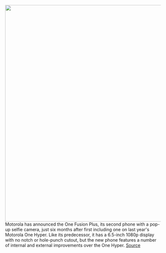 <img src='https://cdn.vox-cdn.com/thumbor/vTeMhxNVQh9Ov6OVHJV2G7988HM=/0x0:1200x800/1200x800/filters:focal(504x304:696x496)/cdn.vox-cdn.com/uploads/chorus_image/image/66907686/ezgif_6_f17ba08a3fed.0.jpg' width='700px' /><br/>
Motorola has announced the One Fusion Plus, its second phone with a pop-up selfie camera, just six months after first including one on last year's Motorola One Hyper. Like its predecessor, it has a 6.5-inch 1080p display with no notch or hole-punch cutout, but the new phone features a number of internal and external improvements over the One Hyper.
<a href='https://www.theverge.com/2020/6/8/21284032/motorola-one-fusion-plus-release-date-news-features-price-europe-pop-up-selfie-quad-rear-cameras'> Source <a/>